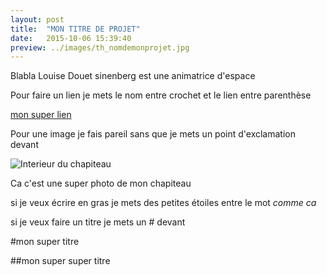 ```yaml
---
layout: post
title:  "MON TITRE DE PROJET"
date:   2015-10-06 15:39:40
preview: ../images/th_nomdemonprojet.jpg
---
```


Blabla Louise Douet sinenberg est une animatrice d'espace


Pour faire un lien je mets le nom entre crochet et le lien entre parenthèse

[mon super lien](louiseds.github.io)

Pour une image je fais pareil sans que je mets un point d'exclamation devant

![Interieur du chapiteau](../images/photochapiteau1.jpg)

Ca c'est une super photo de mon chapiteau

si je veux écrire en gras je mets des petites étoiles entre le mot *comme ca*

si je veux faire un titre je mets un # devant

#mon super titre

##mon super super titre
